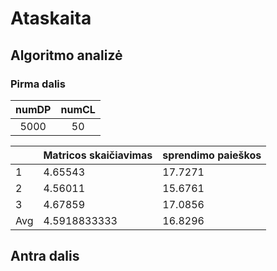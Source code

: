 # Ataskaita

## Algoritmo analizė

### Pirma dalis

| numDP | numCL |
| :---: | :---: |
| 5000  |  50   |

|     | Matricos skaičiavimas | sprendimo paieškos |
| --- | --------------------- | ------------------ |
| 1   | 4.65543               | 17.7271            |
| 2   | 4.56011               | 15.6761            |
| 3   | 4.67859               | 17.0856            |
| Avg | 4.5918833333          | 16.8296            |

## Antra dalis